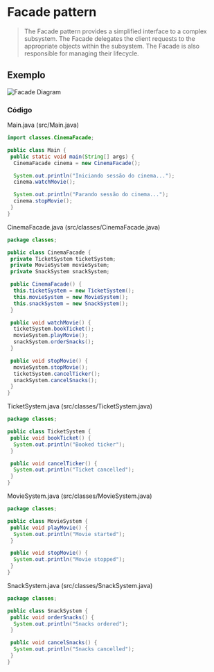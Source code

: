 # Facade pattern

> The Facade pattern provides a simplified interface to a complex subsystem. The Facade delegates the client requests to the appropriate objects within the subsystem. The Facade is also responsible for managing their lifecycle.

## Exemplo

![Facade Diagram](/Engenharia%20III/Facade/src/assets/diagrama_facade.png)

### Código

Main.java (src/Main.java)

```java
import classes.CinemaFacade;

public class Main {
 public static void main(String[] args) {
  CinemaFacade cinema = new CinemaFacade();

  System.out.println("Iniciando sessão do cinema...");
  cinema.watchMovie();

  System.out.println("Parando sessão do cinema...");
  cinema.stopMovie();
 }
}
```

CinemaFacade.java (src/classes/CinemaFacade.java)

```java
package classes;

public class CinemaFacade {
 private TicketSystem ticketSystem;
 private MovieSystem movieSystem;
 private SnackSystem snackSystem;

 public CinemaFacade() {
  this.ticketSystem = new TicketSystem();
  this.movieSystem = new MovieSystem();
  this.snackSystem = new SnackSystem();
 }

 public void watchMovie() {
  ticketSystem.bookTicket();
  movieSystem.playMovie();
  snackSystem.orderSnacks();
 }

 public void stopMovie() {
  movieSystem.stopMovie();
  ticketSystem.cancelTicker();
  snackSystem.cancelSnacks();
 }
}
```

TicketSystem.java (src/classes/TicketSystem.java)

```java
package classes;

public class TicketSystem {
 public void bookTicket() {
  System.out.println("Booked ticker");
 }

 public void cancelTicker() {
  System.out.println("Ticket cancelled");
 }
}
```

MovieSystem.java (src/classes/MovieSystem.java)

```java
package classes;

public class MovieSystem {
 public void playMovie() {
  System.out.println("Movie started");
 }

 public void stopMovie() {
  System.out.println("Movie stopped");
 }
}
```

SnackSystem.java (src/classes/SnackSystem.java)

```java
package classes;

public class SnackSystem {
 public void orderSnacks() {
  System.out.println("Snacks ordered");
 }

 public void cancelSnacks() {
  System.out.println("Snacks cancelled");
 }
}
```
